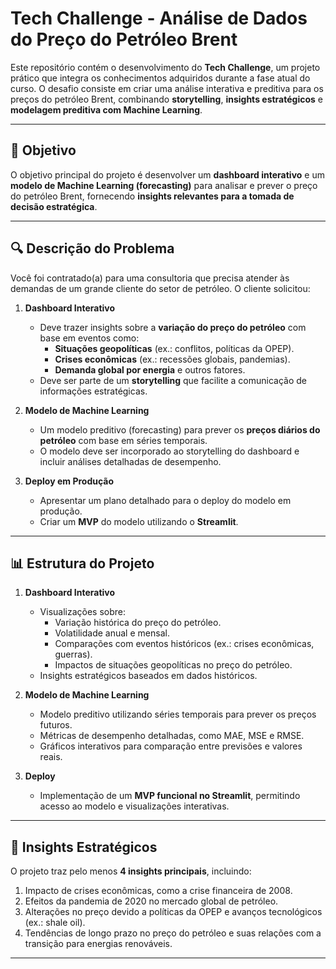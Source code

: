 # Tech Challenge - Análise de Dados do Preço do Petróleo Brent

Este repositório contém o desenvolvimento do **Tech Challenge**, um projeto prático que integra os conhecimentos adquiridos durante a fase atual do curso. O desafio consiste em criar uma análise interativa e preditiva para os preços do petróleo Brent, combinando **storytelling**, **insights estratégicos** e **modelagem preditiva com Machine Learning**.

---

## 🚀 Objetivo

O objetivo principal do projeto é desenvolver um **dashboard interativo** e um **modelo de Machine Learning (forecasting)** para analisar e prever o preço do petróleo Brent, fornecendo **insights relevantes para a tomada de decisão estratégica**.

---

## 🔍 Descrição do Problema

Você foi contratado(a) para uma consultoria que precisa atender às demandas de um grande cliente do setor de petróleo. O cliente solicitou:

1. **Dashboard Interativo**
   - Deve trazer insights sobre a **variação do preço do petróleo** com base em eventos como:
     - **Situações geopolíticas** (ex.: conflitos, políticas da OPEP).
     - **Crises econômicas** (ex.: recessões globais, pandemias).
     - **Demanda global por energia** e outros fatores.
   - Deve ser parte de um **storytelling** que facilite a comunicação de informações estratégicas.

2. **Modelo de Machine Learning**
   - Um modelo preditivo (forecasting) para prever os **preços diários do petróleo** com base em séries temporais.
   - O modelo deve ser incorporado ao storytelling do dashboard e incluir análises detalhadas de desempenho.

3. **Deploy em Produção**
   - Apresentar um plano detalhado para o deploy do modelo em produção.
   - Criar um **MVP** do modelo utilizando o **Streamlit**.

---

## 📊 Estrutura do Projeto

1. **Dashboard Interativo**
   - Visualizações sobre:
     - Variação histórica do preço do petróleo.
     - Volatilidade anual e mensal.
     - Comparações com eventos históricos (ex.: crises econômicas, guerras).
     - Impactos de situações geopolíticas no preço do petróleo.
   - Insights estratégicos baseados em dados históricos.

2. **Modelo de Machine Learning**
   - Modelo preditivo utilizando séries temporais para prever os preços futuros.
   - Métricas de desempenho detalhadas, como MAE, MSE e RMSE.
   - Gráficos interativos para comparação entre previsões e valores reais.

3. **Deploy**
   - Implementação de um **MVP funcional no Streamlit**, permitindo acesso ao modelo e visualizações interativas.

---

## 🔑 Insights Estratégicos

O projeto traz pelo menos **4 insights principais**, incluindo:
1. Impacto de crises econômicas, como a crise financeira de 2008.
2. Efeitos da pandemia de 2020 no mercado global de petróleo.
3. Alterações no preço devido a políticas da OPEP e avanços tecnológicos (ex.: shale oil).
4. Tendências de longo prazo no preço do petróleo e suas relações com a transição para energias renováveis.

---
